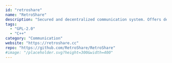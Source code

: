 ```yaml
---
id: "retroshare"
name: "RetroShare"
description: "Secured and decentralized communication system. Offers decentralized chat, forums, messaging, file transfer."
tags:
  - "GPL-2.0"
  - "C++"
category: "Communication"
website: "https://retroshare.cc"
repo: "https://github.com/RetroShare/RetroShare"
#image: "/placeholder.svg?height=300&width=400"
---
```


